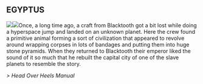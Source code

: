 ## EGYPTUS

![](texture-egyptus.wall.sarcophagus.left)![](texture-egyptus.wall.sarcophagus.away?float-right)Once, a long time ago, a craft from Blacktooth got a bit lost while doing a
hyperspace jump and landed on an unknown planet. Here the crew found a primitive
animal forming a sort of civilization that appeared to revolve around wrapping
corpses in lots of bandages and putting them into huge stone pyramids. When they
returned to Blacktooth their emperor liked the sound of it so much that he
rebuilt the capital city of one of the slave planets to resemble the story.

*> Head Over Heels Manual*
